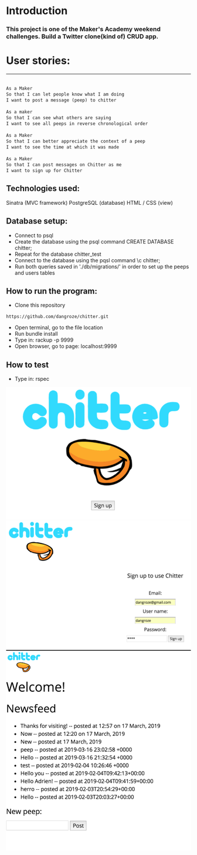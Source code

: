 # Introduction
### This project is one of the Maker's Academy weekend challenges. Build a Twitter clone(kind of) CRUD app.

# User stories:
-------

```

As a Maker
So that I can let people know what I am doing  
I want to post a message (peep) to chitter

As a maker
So that I can see what others are saying  
I want to see all peeps in reverse chronological order

As a Maker
So that I can better appreciate the context of a peep
I want to see the time at which it was made

As a Maker
So that I can post messages on Chitter as me
I want to sign up for Chitter

```

## Technologies used:

Sinatra (MVC framework)
PostgreSQL (database)
HTML / CSS (view)

## Database setup:
- Connect to psql
- Create the database using the psql command CREATE DATABASE chitter;
- Repeat for the database chitter_test 
- Connect to the database using the pqsl command \c chitter;
- Run both queries saved in './db/migrations/' in order to set up the peeps and users tables

## How to run the program:
- Clone this repository
```
https://github.com/dangroze/chitter.git
```
- Open terminal, go to the file location
- Run bundle install
- Type in: rackup -p 9999
- Open browser, go to page: localhost:9999

## How to test
- Type in: rspec

![User interation](image/1.png)
![User interation](image/2.png)
![User interation](image/3.png)